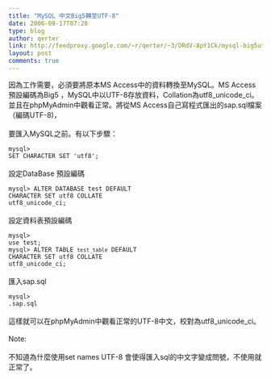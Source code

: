 ```yaml
---
title: "MySQL 中文Big5轉至UTF-8"
date: 2006-08-17T07:28
type: blog
author: qerter
link: http://feedproxy.google.com/~r/qerter/~3/ORdV-8pY1Ck/mysql-big5utf-8.html
layout: post
comments: true
---
```


因為工作需要，必須要將原本MS Access中的資料轉換至MySQL。MS Access 預設編碼為Big5 ，MySQL中以UTF-8存放資料，Collation為utf8_unicode_ci。並且在phpMyAdmin中觀看正常。將從MS Access自己寫程式匯出的sap.sql檔案（編碼UTF-8)，<br /><br />要匯入MySQL之前。有以下步驟：<br /><code><br />mysql> SET CHARACTER SET 'utf8';<br /></code><br />設定DataBase 預設編碼<br /><code><br />mysql> ALTER DATABASE  test DEFAULT CHARACTER SET utf8 COLLATE utf8_unicode_ci;<br /></code><br />設定資料表預設編碼<br /><code><br />mysql> use test;<br />mysql> ALTER TABLE `test_table` DEFAULT CHARACTER SET utf8 COLLATE utf8_unicode_ci;<br /></code><br />匯入sap.sql<br /><code><br />mysql> \.sap.sql<br /></code><br />這樣就可以在phpMyAdmin中觀看正常的UTF-8中文，校對為utf8_unicode_ci。<br /><br />Note:<br /><br />不知道為什麼使用set names UTF-8 會使得匯入sql的中文字變成問號，不使用就正常了。